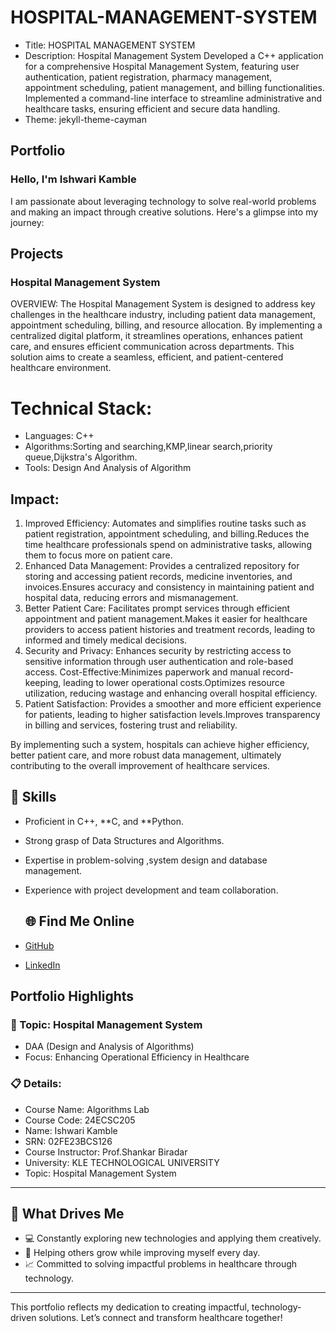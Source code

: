 # HOSPITAL-MANAGEMENT-SYSTEM
- Title: HOSPITAL MANAGEMENT SYSTEM
- Description: Hospital Management System Developed a C++ application for a comprehensive Hospital Management System, featuring user authentication, patient 
  registration, pharmacy management, appointment scheduling, patient management, and billing functionalities. Implemented a command-line interface to streamline 
  administrative and healthcare tasks, ensuring efficient and secure data handling.
- Theme: jekyll-theme-cayman


## Portfolio

### Hello, I'm Ishwari Kamble 

I am passionate about leveraging technology to solve real-world problems and making an impact through creative solutions. 
Here's a glimpse into my journey:  


## Projects

### Hospital Management System

OVERVIEW: The Hospital Management System is designed to address key challenges in the healthcare industry, including patient data management, appointment scheduling, billing, and resource allocation. By implementing a centralized digital platform, it streamlines operations, enhances patient care, and ensures efficient communication across departments. This solution aims to create a seamless, efficient, and patient-centered healthcare environment.

# Technical Stack: 
- Languages: C++
- Algorithms:Sorting and searching,KMP,linear search,priority queue,Dijkstra's Algorithm.
- Tools: Design And Analysis of Algorithm

## Impact:
1. Improved Efficiency:
   Automates and simplifies routine tasks such as patient registration, appointment scheduling, and billing.Reduces the time healthcare professionals spend on administrative tasks, allowing them to focus more on 
   patient care.
2. Enhanced Data Management:
   Provides a centralized repository for storing and accessing patient records, medicine inventories, and invoices.Ensures accuracy and consistency in maintaining patient and hospital data, reducing errors and 
   mismanagement.
3. Better Patient Care:
   Facilitates prompt services through efficient appointment and patient management.Makes it easier for healthcare providers to access patient histories and treatment records, leading to informed and timely 
   medical decisions.
4. Security and Privacy:
   Enhances security by restricting access to sensitive information through user authentication and role-based access.
   Cost-Effective:Minimizes paperwork and manual record-keeping, leading to lower operational costs.Optimizes resource utilization, reducing wastage and enhancing overall hospital efficiency.
5. Patient Satisfaction:
    Provides a smoother and more efficient experience for patients, leading to higher satisfaction levels.Improves transparency in billing and services, fostering trust and reliability.
   
By implementing such a system, hospitals can achieve higher efficiency, better patient care, and more robust data management, ultimately contributing to the overall improvement of healthcare services.

## 🚀 Skills  

- Proficient in C++, **C, and **Python.  
- Strong grasp of Data Structures and Algorithms.  
- Expertise in problem-solving ,system design and database management.  
- Experience with project development and team collaboration.

  ## 🌐 Find Me Online

- [GitHub](https://ishwarikamble2004.github.io/HOSPITAL-MANAGEMENT-SYSTEM/)
- [LinkedIn](https://www.linkedin.com/in/ishwari-kamble-3196122a8)

## Portfolio Highlights

### 🎯 Topic: Hospital Management System

- DAA (Design and Analysis of Algorithms)  
- Focus: Enhancing Operational Efficiency in Healthcare  

### 📋 Details:

- Course Name: Algorithms Lab 
- Course Code: 24ECSC205  
- Name: Ishwari Kamble 
- SRN: 02FE23BCS126  
- Course Instructor: Prof.Shankar Biradar   
- University: KLE TECHNOLOGICAL UNIVERSITY
- Topic: Hospital Management System

---

## 🎨 What Drives Me  
- 💻 Constantly exploring new technologies and applying them creatively.  
- 🤝 Helping others grow while improving myself every day.  
- 📈 Committed to solving impactful problems in healthcare through technology.  

---
This portfolio reflects my dedication to creating impactful, technology-driven solutions. Let’s connect and transform healthcare together!
